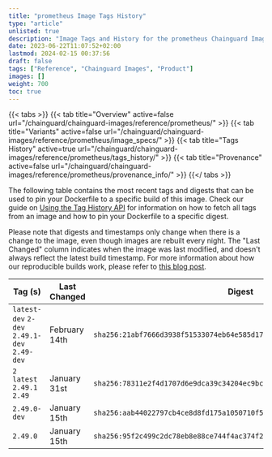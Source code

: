 ```yaml
---
title: "prometheus Image Tags History"
type: "article"
unlisted: true
description: "Image Tags and History for the prometheus Chainguard Image"
date: 2023-06-22T11:07:52+02:00
lastmod: 2024-02-15 00:37:56
draft: false
tags: ["Reference", "Chainguard Images", "Product"]
images: []
weight: 700
toc: true
---
```


{{< tabs >}}
{{< tab title="Overview" active=false url="/chainguard/chainguard-images/reference/prometheus/" >}}
{{< tab title="Variants" active=false url="/chainguard/chainguard-images/reference/prometheus/image_specs/" >}}
{{< tab title="Tags History" active=true url="/chainguard/chainguard-images/reference/prometheus/tags_history/" >}}
{{< tab title="Provenance" active=false url="/chainguard/chainguard-images/reference/prometheus/provenance_info/" >}}
{{</ tabs >}}

The following table contains the most recent tags and digests that can be used to pin your Dockerfile to a specific build of this image. Check our guide on [Using the Tag History API](/chainguard/chainguard-images/using-the-tag-history-api/) for information on how to fetch all tags from an image and how to pin your Dockerfile to a specific digest.

Please note that digests and timestamps only change when there is a change to the image, even though images are rebuilt every night. The "Last Changed" column indicates when the image was last modified, and doesn't always reflect the latest build timestamp. For more information about how our reproducible builds work, please refer to [this blog post](https://www.chainguard.dev/unchained/reproducing-chainguards-reproducible-image-builds).

| Tag (s)                                       | Last Changed  | Digest                                                                    |
|-----------------------------------------------|---------------|---------------------------------------------------------------------------|
|  `latest-dev` `2-dev` `2.49.1-dev` `2.49-dev` | February 14th | `sha256:21abf7666d3938f51533074eb64e585d17a7d4f9d63ada2dc434820ba4b6ca4d` |
|  `2` `latest` `2.49.1` `2.49`                 | January 31st  | `sha256:78311e2f4d1707d6e9dca39c34204ec9bc8d6fbb5687141296291775cfb3ddd3` |
|  `2.49.0-dev`                                 | January 15th  | `sha256:aab44022797cb4ce8d8fd175a1050710f532886c4ef8384fcabc2116bd2655ae` |
|  `2.49.0`                                     | January 15th  | `sha256:95f2c499c2dc78eb8e88ce744f4ac374f2105632da39663edc8a1a6af5b6125d` |

